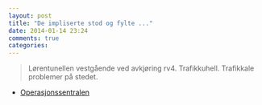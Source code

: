 ```yaml
---
layout: post
title: "De impliserte stod og fylte ..."
date: 2014-01-14 23:24
comments: true
categories: 
---
```


> Lørentunellen vestgående ved avkjøring rv4. Trafikkuhell. Trafikkale problemer på stedet.
- [Operasjonssentralen](https://twitter.com/oslopolitiops/status/423354987675021312)
